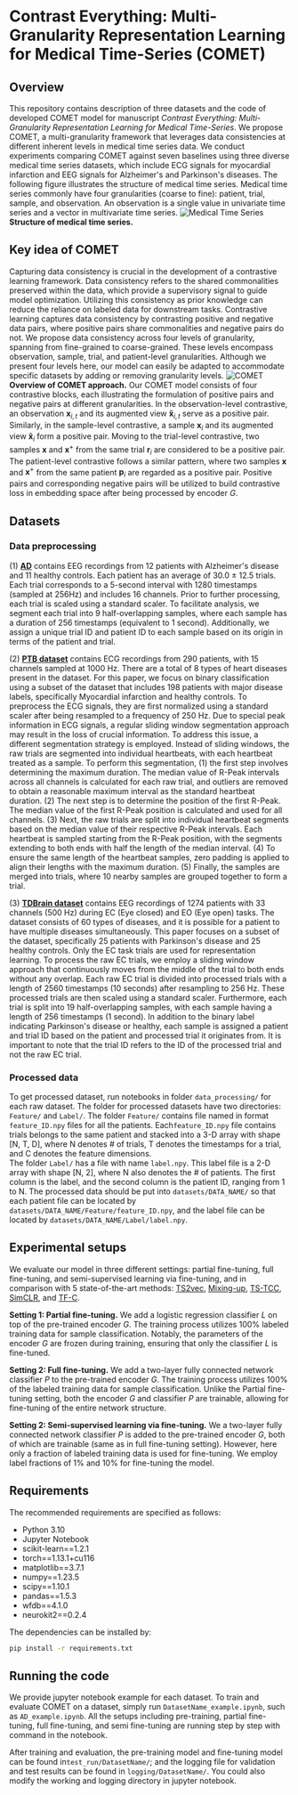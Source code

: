 
  
# Contrast Everything: Multi-Granularity Representation Learning for Medical Time-Series (COMET)  
  
## Overview  
This repository contains description of three datasets and the code of developed COMET model for manuscript   *Contrast Everything: Multi-Granularity Representation Learning for Medical Time-Series*. We propose COMET, a multi-granularity framework that leverages data consistencies at different inherent levels in medical time series data. We conduct experiments comparing COMET against seven baselines using three diverse medical time series datasets, which include ECG signals for myocardial infarction and EEG signals for Alzheimer's and Parkinson's diseases. The following figure illustrates the structure of medical time series. Medical time series commonly have four granularities (coarse to fine): patient, trial, sample, and observation.  An observation is a single value in univariate time series and a vector in multivariate time series. 
![Medical Time Series](https://i.ibb.co/Hgw0Kww/patient-data-structure-v2.png)    
 **Structure of medical time series.**
 
## Key idea of COMET
Capturing data consistency is crucial in the development of a contrastive learning framework. Data consistency refers to the shared commonalities preserved within the data, which provide a supervisory signal to guide model optimization. Utilizing this consistency as prior knowledge can reduce the reliance on labeled data for downstream tasks. Contrastive learning captures data consistency by contrasting positive and negative data pairs, where positive pairs share commonalities and negative pairs do not. We propose data consistency across four levels of granularity, spanning from fine-grained to coarse-grained. These levels encompass observation, sample, trial, and patient-level granularities. Although we present four levels here, our model can easily be adapted to accommodate specific datasets by adding or removing granularity levels. 
![COMET](https://i.ibb.co/Cn0CgWh/comet-framework-v6.png)  
**Overview of COMET approach.**  Our COMET model consists of four contrastive blocks, each illustrating the formulation of positive pairs and negative pairs at different granularities. In the observation-level contrastive, an observation $\bm{x}_{i,t}$ and its augmented view $\bm{\widetilde{x}}_{i,t}$ serve as a positive pair. Similarly, in the sample-level contrastive, a sample $\bm{x}_{i}$ and its augmented view $\bm{\widetilde{x}}_{i}$ form a positive pair. Moving to the trial-level contrastive, two samples $\bm{x}$ and $\bm{x}^{+}$ from the same trial $\bm{r}_i$ are considered to be a positive pair. The patient-level contrastive follows a similar pattern, where two samples $\bm{x}$ and $\bm{x}^{+}$ from the same patient $\bm{p}_i$ are regarded as a positive pair. Positive pairs and corresponding negative pairs will be utilized to build contrastive loss in embedding space after being processed by encoder $G$.




  
  
## Datasets  
### Data preprocessing
(1) **[AD](https://osf.io/jbysn/)** contains EEG recordings from 12 patients with Alzheimer's disease and 11 healthy controls. Each patient has an average of 30.0 $\pm$ 12.5 trials. Each trial corresponds to a 5-second interval with 1280 timestamps (sampled at 256Hz) and includes 16 channels. Prior to further processing, each trial is scaled using a standard scaler. To facilitate analysis, we segment each trial into 9 half-overlapping samples, where each sample has a duration of 256 timestamps (equivalent to 1 second). Additionally, we assign a unique trial ID and patient ID to each sample based on its origin in terms of the patient and trial.

(2) **[PTB dataset](https://physionet.org/content/ptbdb/1.0.0/)** contains ECG recordings from 290 patients, with 15 channels sampled at 1000 Hz. There are a total of 8 types of heart diseases present in the dataset. For this paper, we focus on binary classification using a subset of the dataset that includes 198 patients with major disease labels, specifically Myocardial infarction and healthy controls. To preprocess the ECG signals, they are first normalized using a standard scaler after being resampled to a frequency of 250 Hz. Due to special peak information in ECG signals, a regular sliding window segmentation approach may result in the loss of crucial information. To address this issue, a different segmentation strategy is employed. Instead of sliding windows, the raw trials are segmented into individual heartbeats, with each heartbeat treated as a sample. To perform this segmentation, (1) the first step involves determining the maximum duration. The median value of R-Peak intervals across all channels is calculated for each raw trial, and outliers are removed to obtain a reasonable maximum interval as the standard heartbeat duration. (2) The next step is to determine the position of the first R-Peak. The median value of the first R-Peak position is calculated and used for all channels. (3) Next, the raw trials are split into individual heartbeat segments based on the median value of their respective R-Peak intervals. Each heartbeat is sampled starting from the R-Peak position, with the segments extending to both ends with half the length of the median interval. (4) To ensure the same length of the heartbeat samples, zero padding is applied to align their lengths with the maximum duration. (5) Finally, the samples are merged into trials, where 10 nearby samples are grouped together to form a trial.

(3) **[TDBrain dataset](https://brainclinics.com/resources/)** contains EEG recordings of 1274 patients with 33 channels (500 Hz) during EC (Eye closed) and EO (Eye open) tasks. The dataset consists of 60 types of diseases, and it is possible for a patient to have multiple diseases simultaneously. This paper focuses on a subset of the dataset, specifically 25 patients with Parkinson's disease and 25 healthy controls. Only the EC task trials are used for representation learning. To process the raw EC trials, we employ a sliding window approach that continuously moves from the middle of the trial to both ends without any overlap. Each raw EC trial is divided into processed trials with a length of 2560 timestamps (10 seconds) after resampling to 256 Hz. These processed trials are then scaled using a standard scaler. Furthermore, each trial is split into 19 half-overlapping samples, with each sample having a length of 256 timestamps (1 second). In addition to the binary label indicating Parkinson's disease or healthy, each sample is assigned a patient and trial ID based on the patient and processed trial it originates from. It is important to note that the trial ID refers to the ID of the processed trial and not the raw EC trial.


### Processed data 
To get processed dataset, run notebooks in folder `data_processing/` for each raw dataset. The folder for processed datasets have two directories: `Feature/` and `Label/`. The folder `Feature/` contains file named in format `feature_ID.npy` files for all the patients. Each`feature_ID.npy` file contains trials belongs to the same patient and stacked into a 3-D array with shape [N, T, D], where N denotes # of trials, T denotes the timestamps for a trial, and C denotes the feature dimensions.   
The folder `Label/` has a file with name `label.npy`. This label file is a 2-D array with shape [N, 2], where N also denotes the # of patients. The first column is the label, and the second column is the patient ID, ranging from 1 to N. The processed data should be put into `datasets/DATA_NAME/` so that each patient file can be located by `datasets/DATA_NAME/Feature/feature_ID.npy`, and the label file can be located by `datasets/DATA_NAME/Label/label.npy`.  
  

## Experimental setups

We evaluate our model in three different settings: partial fine-tuning, full fine-tuning, and semi-supervised learning via fine-tuning, and in comparison with 5 state-of-the-art methods: [TS2vec](https://github.com/yuezhihan/ts2vec), [Mixing-up](https://github.com/Wickstrom/MixupContrastiveLearning), [TS-TCC](https://github.com/emadeldeen24/TS-TCC), [SimCLR](https://github.com/iantangc/ContrastiveLearningHAR), and [TF-C](https://github.com/mims-harvard/TFC-pretraining).

**Setting 1: Partial fine-tuning.** We add a logistic regression classifier $L$ on top of the pre-trained encoder $G$. The training process utilizes 100% labeled training data for sample classification. Notably, the parameters of the encoder $G$ are frozen during training, ensuring that only the classifier $L$ is fine-tuned.

**Setting 2: Full fine-tuning.** We add a two-layer fully connected network classifier $P$ to the pre-trained encoder $G$. The training process utilizes 100% of the labeled training data for sample classification. Unlike the Partial fine-tuning setting, both the encoder $G$ and classifier $P$ are trainable, allowing for fine-tuning of the entire network structure. 

**Setting 2: Semi-supervised learning via fine-tuning.** We a two-layer fully connected network classifier $P$ is added to the pre-trained encoder $G$, both of which are trainable (same as in full fine-tuning setting). However, here only a fraction of labeled training data is used for fine-tuning. We employ label fractions of 1\%  and 10\% for fine-tuning the model.


## Requirements  
  
The recommended requirements are specified as follows:  
* Python 3.10  
* Jupyter Notebook  
* scikit-learn==1.2.1    
* torch==1.13.1+cu116    
* matplotlib==3.7.1    
* numpy==1.23.5    
* scipy==1.10.1    
* pandas==1.5.3    
* wfdb==4.1.0    
* neurokit2==0.2.4  
  
The dependencies can be installed by:  
```bash  
pip install -r requirements.txt
```
  
## Running the code  
  
We provide jupyter notebook example for each dataset. To train and evaluate COMET on a dataset, simply run `DatasetName_example.ipynb`, such as `AD_example.ipynb`.  All the setups including pre-training, partial fine-tuning, full fine-tuning, and semi fine-tuning are running step by step with command in the notebook.  

After training and evaluation, the pre-training model and fine-tuning model can be found in`test_run/DatasetName/`; and the logging file for validation and test results can be found in  `logging/DatasetName/`. You could also modify the working and logging directory in jupyter notebook.  

